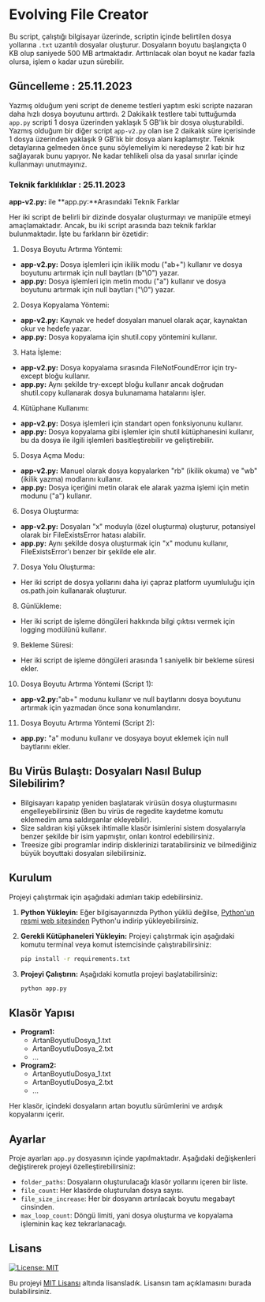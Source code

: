 # Evolving File Creator

Bu script, çalıştığı bilgisayar üzerinde, scriptin içinde belirtilen dosya yollarına `.txt` uzantılı dosyalar oluşturur. Dosyaların boyutu başlangıçta 0 KB olup saniyede 500 MB artmaktadır. Arttırılacak olan boyut ne kadar fazla olursa, işlem o kadar uzun sürebilir.

## Güncelleme : 25.11.2023

Yazmış olduğum yeni script de deneme testleri yaptım eski scripte nazaran daha hızlı dosya boyutunu arttırdı. 2 Dakikalık testlere tabi tuttuğumda ``app.py`` scripti 1 dosya üzerinden yaklaşık 5 GB'lık bir dosya oluşturabildi. Yazmış olduğum bir diğer script  ``app-v2.py`` olan ise 2 daikalık süre içerisinde 1 dosya üzerinden yaklaşık 9 GB'lık bir dosya alanı kaplamıştır. Teknik detaylarına gelmeden önce şunu söylemeliyim ki neredeyse 2 katı bir hız sağlayarak bunu yapıyor. Ne kadar tehlikeli olsa da yasal sınırlar içinde kullanmayı unutmayınız.

### Teknik farklılıklar : 25.11.2023


**app-v2.py:** ile **app.py:**Arasındaki Teknik Farklar

Her iki script de belirli bir dizinde dosyalar oluşturmayı ve manipüle etmeyi amaçlamaktadır. Ancak, bu iki script arasında bazı teknik farklar bulunmaktadır. İşte bu farkların bir özetidir:

1. Dosya Boyutu Artırma Yöntemi:
  - **app-v2.py:** Dosya işlemleri için ikilik modu ("ab+") kullanır ve dosya boyutunu artırmak için null baytları (b"\0") yazar.
  - **app.py:** Dosya işlemleri için metin modu ("a") kullanır ve dosya boyutunu artırmak için null baytları ("\0") yazar.
2. Dosya Kopyalama Yöntemi:
- **app-v2.py:** Kaynak ve hedef dosyaları manuel olarak açar, kaynaktan okur ve hedefe yazar.
- **app.py:** Dosya kopyalama için shutil.copy yöntemini kullanır.
3. Hata İşleme:
- **app-v2.py:** Dosya kopyalama sırasında FileNotFoundError için try-except bloğu kullanır.
- **app.py:** Aynı şekilde try-except bloğu kullanır ancak doğrudan shutil.copy kullanarak dosya bulunamama hatalarını işler.
4. Kütüphane Kullanımı:
- **app-v2.py:** Dosya işlemleri için standart open fonksiyonunu kullanır.
- **app.py:** Dosya kopyalama gibi işlemler için shutil kütüphanesini kullanır, bu da dosya ile ilgili işlemleri basitleştirebilir ve geliştirebilir.
5. Dosya Açma Modu:
- **app-v2.py:** Manuel olarak dosya kopyalarken "rb" (ikilik okuma) ve "wb" (ikilik yazma) modlarını kullanır.
- **app.py:** Dosya içeriğini metin olarak ele alarak yazma işlemi için metin modunu ("a") kullanır.
6. Dosya Oluşturma:
- **app-v2.py:** Dosyaları "x" moduyla (özel oluşturma) oluşturur, potansiyel olarak bir FileExistsError hatası alabilir.
- **app.py:** Aynı şekilde dosya oluşturmak için "x" modunu kullanır, FileExistsError'ı benzer bir şekilde ele alır.
7. Dosya Yolu Oluşturma:
- Her iki script de dosya yollarını daha iyi çapraz platform uyumluluğu için os.path.join kullanarak oluşturur.
8. Günlükleme:
- Her iki script de işleme döngüleri hakkında bilgi çıktısı vermek için logging modülünü kullanır.
9. Bekleme Süresi:
- Her iki script de işleme döngüleri arasında 1 saniyelik bir bekleme süresi ekler.
10. Dosya Boyutu Artırma Yöntemi (Script 1):
- **app-v2.py:**"ab+" modunu kullanır ve null baytlarını dosya boyutunu artırmak için yazmadan önce sona konumlandırır.
11. Dosya Boyutu Artırma Yöntemi (Script 2):
- **app.py:** "a" modunu kullanır ve dosyaya boyut eklemek için null baytlarını ekler.

## Bu Virüs Bulaştı: Dosyaları Nasıl Bulup Silebilirim?

- Bilgisayarı kapatıp yeniden başlatarak virüsün dosya oluşturmasını engelleyebilirsiniz (Ben bu virüs de regedite kaydetme komutu eklemedim ama saldırganlar ekleyebilir).
- Size saldıran kişi yüksek ihtimalle klasör isimlerini sistem dosyalarıyla benzer şekilde bir isim yapmıştır, onları kontrol edebilirsiniz.
- Treesize gibi programlar indirip disklerinizi taratabilirsiniz ve bilmediğiniz büyük boyuttaki dosyaları silebilirsiniz.



## Kurulum

Projeyi çalıştırmak için aşağıdaki adımları takip edebilirsiniz.

1. **Python Yükleyin:** Eğer bilgisayarınızda Python yüklü değilse, [Python'un resmi web sitesinden](https://www.python.org/downloads/) Python'u indirip yükleyebilirsiniz.

2. **Gerekli Kütüphaneleri Yükleyin:** Projeyi çalıştırmak için aşağıdaki komutu terminal veya komut istemcisinde çalıştırabilirsiniz:

    ```bash
    pip install -r requirements.txt
    ```

3. **Projeyi Çalıştırın:** Aşağıdaki komutla projeyi başlatabilirsiniz:

    ```bash
    python app.py
    ```

## Klasör Yapısı

- **Program1:**
    - ArtanBoyutluDosya_1.txt
    - ArtanBoyutluDosya_2.txt
    - ...
- **Program2:**
    - ArtanBoyutluDosya_1.txt
    - ArtanBoyutluDosya_2.txt
    - ...


Her klasör, içindeki dosyaların artan boyutlu sürümlerini ve ardışık kopyalarını içerir.

## Ayarlar

Proje ayarları `app.py` dosyasının içinde yapılmaktadır. Aşağıdaki değişkenleri değiştirerek projeyi özelleştirebilirsiniz:

- `folder_paths`: Dosyaların oluşturulacağı klasör yollarını içeren bir liste.
- `file_count`: Her klasörde oluşturulan dosya sayısı.
- `file_size_increase`: Her bir dosyanın artırılacak boyutu megabayt cinsinden.
- `max_loop_count`: Döngü limiti, yani dosya oluşturma ve kopyalama işleminin kaç kez tekrarlanacağı.


## Lisans

[![License: MIT](https://img.shields.io/badge/License-MIT-yellow.svg)](https://opensource.org/licenses/MIT)

Bu projeyi [MIT Lisansı](https://opensource.org/licenses/MIT) altında lisansladık. Lisansın tam açıklamasını burada bulabilirsiniz.
